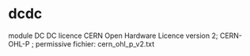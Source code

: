 # dcdc
module DC DC
licence CERN Open Hardware Licence version 2; CERN-OHL-P ; permissive
fichier: cern_ohl_p_v2.txt

